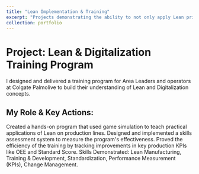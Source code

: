 ```yaml
---
title: "Lean Implementation & Training"
excerpt: "Projects demonstrating the ability to not only apply Lean principles but also to standardize processes and effectively train teams to ensure sustainable improvement."
collection: portfolio
---
```


# Project: Lean & Digitalization Training Program
I designed and delivered a training program for Area Leaders and operators at Colgate Palmolive to build their understanding of Lean and Digitalization concepts. 

## My Role & Key Actions:
Created a hands-on program that used game simulation to teach practical applications of Lean on production lines. 
Designed and implemented a skills assessment system to measure the program's effectiveness. 
Proved the efficiency of the training by tracking improvements in key production KPIs like OEE and Standard Score. 
Skills Demonstrated: Lean Manufacturing, Training & Development, Standardization, Performance Measurement (KPIs), Change Management.
